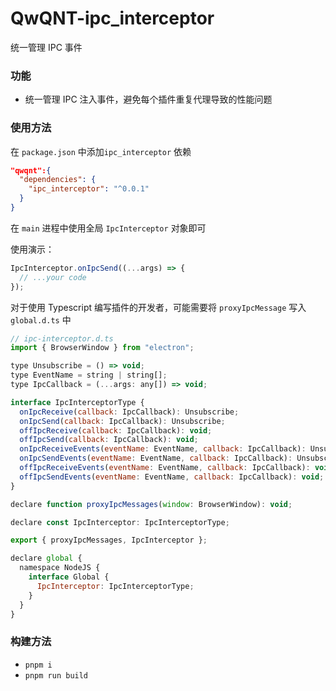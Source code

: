 # QwQNT-ipc_interceptor

统一管理 IPC 事件

### 功能

- 统一管理 IPC 注入事件，避免每个插件重复代理导致的性能问题

### 使用方法

在 `package.json` 中添加`ipc_interceptor` 依赖

```json
"qwqnt":{
  "dependencies": {
    "ipc_interceptor": "^0.0.1"
  }
}
```

在 `main` 进程中使用全局 `IpcInterceptor` 对象即可

使用演示：

```js
IpcInterceptor.onIpcSend((...args) => {
  // ...your code
});
```

对于使用 Typescript 编写插件的开发者，可能需要将 `proxyIpcMessage` 写入 `global.d.ts` 中

```js
// ipc-interceptor.d.ts
import { BrowserWindow } from "electron";

type Unsubscribe = () => void;
type EventName = string | string[];
type IpcCallback = (...args: any[]) => void;

interface IpcInterceptorType {
  onIpcReceive(callback: IpcCallback): Unsubscribe;
  onIpcSend(callback: IpcCallback): Unsubscribe;
  offIpcReceive(callback: IpcCallback): void;
  offIpcSend(callback: IpcCallback): void;
  onIpcReceiveEvents(eventName: EventName, callback: IpcCallback): Unsubscribe;
  onIpcSendEvents(eventName: EventName, callback: IpcCallback): Unsubscribe;
  offIpcReceiveEvents(eventName: EventName, callback: IpcCallback): void;
  offIpcSendEvents(eventName: EventName, callback: IpcCallback): void;
}

declare function proxyIpcMessages(window: BrowserWindow): void;

declare const IpcInterceptor: IpcInterceptorType;

export { proxyIpcMessages, IpcInterceptor };

declare global {
  namespace NodeJS {
    interface Global {
      IpcInterceptor: IpcInterceptorType;
    }
  }
}
```

### 构建方法

- `pnpm i`
- `pnpm run build`
